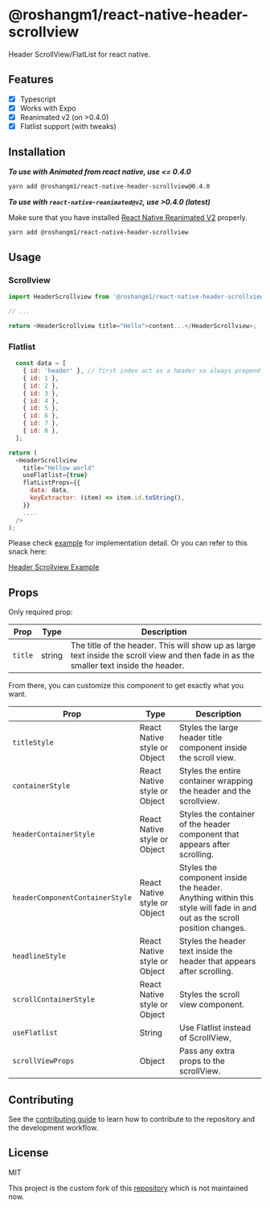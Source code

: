 # @roshangm1/react-native-header-scrollview

Header ScrollView/FlatList for react native.

## Features

- [x] Typescript
- [x] Works with Expo
- [x] Reanimated v2 (on >0.4.0)
- [x] Flatlist support (with tweaks)

## Installation

**_To use with Animated from react native, use <= 0.4.0_**

```sh
yarn add @roshangm1/react-native-header-scrollview@0.4.0

```

**_To use with `react-native-reanimated@v2`, use >0.4.0 (latest)_**

Make sure that you have installed [React Native Reanimated V2](https://docs.swmansion.com/react-native-reanimated/docs/installation) properly.

```sh
yarn add @roshangm1/react-native-header-scrollview
```

## Usage

### Scrollview

```js
import HeaderScrollview from '@roshangm1/react-native-header-scrollview';

// ...

return <HeaderScrollview title="Hello">content...</HeaderScrollview>;
```

### Flatlist

```js
  const data = [
    { id: 'header' }, // first index act as a header so always prepend extra item to your data
    { id: 1 },
    { id: 2 },
    { id: 3 },
    { id: 4 },
    { id: 5 },
    { id: 6 },
    { id: 7 },
    { id: 8 },
  ];

return (
  <HeaderScrollview
    title="Hellow world"
    useFlatlist={true}
    flatListProps={{
      data: data,
      keyExtractor: (item) => item.id.toString(),
    }}
    ....
  />
);
```

Please check [example](https://github.com/roshangm1/react-native-header-scrollview/tree/main/example) for implementation detail. Or you can refer to this snack here:

[Header Scrollview Example](https://snack.expo.io/@roshangm1/lonely-ramen)

## Props

Only required prop:

| Prop    | Type   | Description                                                                                                                             |
| ------- | ------ | --------------------------------------------------------------------------------------------------------------------------------------- |
| `title` | string | The title of the header. This will show up as large text inside the scroll view and then fade in as the smaller text inside the header. |

From there, you can customize this component to get exactly what you want.

| Prop                            | Type                         | Description                                                                                                             |
| ------------------------------- | ---------------------------- | ----------------------------------------------------------------------------------------------------------------------- |
| `titleStyle`                    | React Native style or Object | Styles the large header title component inside the scroll view.                                                         |
| `containerStyle`                | React Native style or Object | Styles the entire container wrapping the header and the scrollview.                                                     |
| `headerContainerStyle`          | React Native style or Object | Styles the container of the header component that appears after scrolling.                                              |
| `headerComponentContainerStyle` | React Native style or Object | Styles the component inside the header. Anything within this style will fade in and out as the scroll position changes. |
| `headlineStyle`                 | React Native style or Object | Styles the header text inside the header that appears after scrolling.                                                  |
| `scrollContainerStyle`          | React Native style or Object | Styles the scroll view component.                                                                                       |
| `useFlatlist`                   | String                       | Use Flatlist instead of ScrollView,                                                                                     |
| `scrollViewProps`               | Object                       | Pass any extra props to the scrollView.                                                                                 |

## Contributing

See the [contributing guide](CONTRIBUTING.md) to learn how to contribute to the repository and the development workflow.

## License

MIT

This project is the custom fork of this [repository](https://github.com/jonsamp/react-native-header-scroll-view) which is not maintained now.

